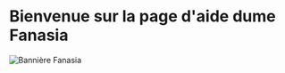 

# Bienvenue sur la page d'aide dume Fanasia

![Bannière Fanasia](https://media.discordapp.net/attachments/738873501666115595/738876016705142904/ahe.png?size=1024)
